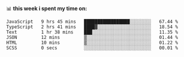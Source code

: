 📊 **this week i spent my time on:**
<!--START_SECTION:waka-->

```text
JavaScript   9 hrs 45 mins   █████████████████░░░░░░░░   67.44 %
TypeScript   2 hrs 41 mins   ████▓░░░░░░░░░░░░░░░░░░░░   18.54 %
Text         1 hr 38 mins    ███░░░░░░░░░░░░░░░░░░░░░░   11.35 %
JSON         12 mins         ▒░░░░░░░░░░░░░░░░░░░░░░░░   01.44 %
HTML         10 mins         ▒░░░░░░░░░░░░░░░░░░░░░░░░   01.22 %
SCSS         0 secs          ░░░░░░░░░░░░░░░░░░░░░░░░░   00.01 %
```

<!--END_SECTION:waka-->
